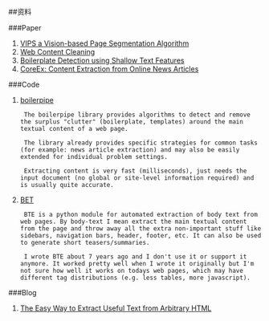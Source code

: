 ##资料

###Paper
1. [VIPS a Vision-based Page Segmentation Algorithm](http://research.microsoft.com/apps/pubs/default.aspx?id=70027)
2. [Web Content Cleaning](http://is.muni.cz/th/139654/fi_m/thesis.pdf)
3. [Boilerplate Detection using Shallow Text Features](http://www.l3s.de/~kohlschuetter/publications/wsdm187-kohlschuetter.pdf)
4. [CoreEx: Content Extraction from Online News Articles](http://ilpubs.stanford.edu:8090/832/1/2008-15.pdf)

###Code
1. [boilerpipe](https://code.google.com/p/boilerpipe/)

        The boilerpipe library provides algorithms to detect and remove the surplus "clutter" (boilerplate, templates) around the main textual content of a web page.

        The library already provides specific strategies for common tasks (for example: news article extraction) and may also be easily extended for individual problem settings.

        Extracting content is very fast (milliseconds), just needs the input document (no global or site-level information required) and is usually quite accurate.

2. [BET](https://github.com/aidanf/BTE)

        BTE is a python module for automated extraction of body text from web pages. By body-text I mean extract the main textual content from the page and throw away all the extra non-important stuff like sidebars, navigation bars, header, footer, etc. It can also be used to generate short teasers/summaries.

        I wrote BTE about 7 years ago and I don't use it or support it anymore. It worked pretty well when I wrote it originally but I'm not sure how well it works on todays web pages, which may have different tag distributions (e.g. less tables, more javascript).

###Blog
1. [The Easy Way to Extract Useful Text from Arbitrary HTML](http://ai-depot.com/articles/the-easy-way-to-extract-useful-text-from-arbitrary-html/)